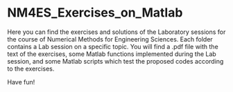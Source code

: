 # NM4ES_Exercises_on_Matlab
Here you can find the exercises and solutions of the Laboratory sessions for the course of Numerical Methods for Engineering Sciences. Each folder contains a Lab session on a specific topic. You will find a .pdf file with the text of the exercises, some Matlab functions implemented during the Lab session, and some Matlab scripts which test the proposed codes according to the exercises.

Have fun!
